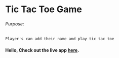 # Tic Tac Toe Game

###### Purpose:
    Player's can add their name and play tic tac toe

#### Hello, Check out the live app [here](https://ramya-brs.github.io/Tic-Tac-Toe/).
